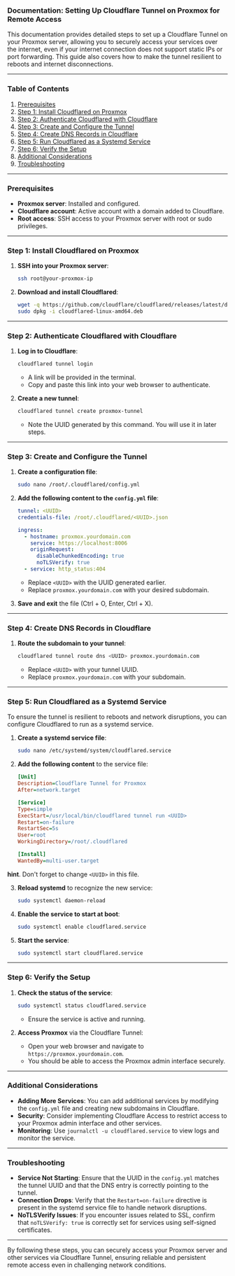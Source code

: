 ### Documentation: Setting Up Cloudflare Tunnel on Proxmox for Remote Access

This documentation provides detailed steps to set up a Cloudflare Tunnel on your Proxmox server, allowing you to securely access your services over the internet, even if your internet connection does not support static IPs or port forwarding. This guide also covers how to make the tunnel resilient to reboots and internet disconnections.

---

### Table of Contents

1. [Prerequisites](#prerequisites)
2. [Step 1: Install Cloudflared on Proxmox](#step-1-install-cloudflared-on-proxmox)
3. [Step 2: Authenticate Cloudflared with Cloudflare](#step-2-authenticate-cloudflared-with-cloudflare)
4. [Step 3: Create and Configure the Tunnel](#step-3-create-and-configure-the-tunnel)
5. [Step 4: Create DNS Records in Cloudflare](#step-4-create-dns-records-in-cloudflare)
6. [Step 5: Run Cloudflared as a Systemd Service](#step-5-run-cloudflared-as-a-systemd-service)
7. [Step 6: Verify the Setup](#step-6-verify-the-setup)
8. [Additional Considerations](#additional-considerations)
9. [Troubleshooting](#troubleshooting)

---

### Prerequisites

- **Proxmox server**: Installed and configured.
- **Cloudflare account**: Active account with a domain added to Cloudflare.
- **Root access**: SSH access to your Proxmox server with root or sudo privileges.

---

### Step 1: Install Cloudflared on Proxmox

1. **SSH into your Proxmox server**:
   ```bash
   ssh root@your-proxmox-ip
   ```

2. **Download and install Cloudflared**:
   ```bash
   wget -q https://github.com/cloudflare/cloudflared/releases/latest/download/cloudflared-linux-amd64.deb
   sudo dpkg -i cloudflared-linux-amd64.deb
   ```

---

### Step 2: Authenticate Cloudflared with Cloudflare

1. **Log in to Cloudflare**:
   ```bash
   cloudflared tunnel login
   ```
   - A link will be provided in the terminal.
   - Copy and paste this link into your web browser to authenticate.

2. **Create a new tunnel**:
   ```bash
   cloudflared tunnel create proxmox-tunnel
   ```
   - Note the UUID generated by this command. You will use it in later steps.

---

### Step 3: Create and Configure the Tunnel

1. **Create a configuration file**:
   ```bash
   sudo nano /root/.cloudflared/config.yml
   ```

2. **Add the following content to the `config.yml` file**:
   ```yaml
   tunnel: <UUID>
   credentials-file: /root/.cloudflared/<UUID>.json

   ingress:
     - hostname: proxmox.yourdomain.com
       service: https://localhost:8006
       originRequest:
         disableChunkedEncoding: true
         noTLSVerify: true
     - service: http_status:404
   ```
   - Replace `<UUID>` with the UUID generated earlier.
   - Replace `proxmox.yourdomain.com` with your desired subdomain.

3. **Save and exit** the file (Ctrl + O, Enter, Ctrl + X).

---

### Step 4: Create DNS Records in Cloudflare

1. **Route the subdomain to your tunnel**:
   ```bash
   cloudflared tunnel route dns <UUID> proxmox.yourdomain.com
   ```
   - Replace `<UUID>` with your tunnel UUID.
   - Replace `proxmox.yourdomain.com` with your subdomain.

---

### Step 5: Run Cloudflared as a Systemd Service

To ensure the tunnel is resilient to reboots and network disruptions, you can configure Cloudflared to run as a systemd service.

1. **Create a systemd service file**:
   ```bash
   sudo nano /etc/systemd/system/cloudflared.service
   ```

2. **Add the following content** to the service file:
   ```ini
   [Unit]
   Description=Cloudflare Tunnel for Proxmox
   After=network.target

   [Service]
   Type=simple
   ExecStart=/usr/local/bin/cloudflared tunnel run <UUID>
   Restart=on-failure
   RestartSec=5s
   User=root
   WorkingDirectory=/root/.cloudflared

   [Install]
   WantedBy=multi-user.target
   ```
**hint**. Don't forget to change `<UUID>` in this file.

3. **Reload systemd** to recognize the new service:
   ```bash
   sudo systemctl daemon-reload
   ```

4. **Enable the service to start at boot**:
   ```bash
   sudo systemctl enable cloudflared.service
   ```

5. **Start the service**:
   ```bash
   sudo systemctl start cloudflared.service
   ```

---

### Step 6: Verify the Setup

1. **Check the status of the service**:
   ```bash
   sudo systemctl status cloudflared.service
   ```
   - Ensure the service is active and running.

2. **Access Proxmox** via the Cloudflare Tunnel:
   - Open your web browser and navigate to `https://proxmox.yourdomain.com`.
   - You should be able to access the Proxmox admin interface securely.

---

### Additional Considerations

- **Adding More Services**: You can add additional services by modifying the `config.yml` file and creating new subdomains in Cloudflare.
- **Security**: Consider implementing Cloudflare Access to restrict access to your Proxmox admin interface and other services.
- **Monitoring**: Use `journalctl -u cloudflared.service` to view logs and monitor the service.

---

### Troubleshooting

- **Service Not Starting**: Ensure that the UUID in the `config.yml` matches the tunnel UUID and that the DNS entry is correctly pointing to the tunnel.
- **Connection Drops**: Verify that the `Restart=on-failure` directive is present in the systemd service file to handle network disruptions.
- **NoTLSVerify Issues**: If you encounter issues related to SSL, confirm that `noTLSVerify: true` is correctly set for services using self-signed certificates.

---

By following these steps, you can securely access your Proxmox server and other services via Cloudflare Tunnel, ensuring reliable and persistent remote access even in challenging network conditions.
